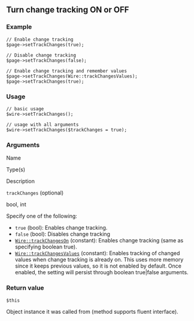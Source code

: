 Turn change tracking ON or OFF
------------------------------

### Example

    // Enable change tracking
    $page->setTrackChanges(true);
    
    // Disable change tracking
    $page->setTrackChanges(false);
    
    // Enable change tracking and remember values
    $page->setTrackChanges(Wire::trackChangesValues);
    $page->setTrackChanges(true);

### Usage

    // basic usage
    $wire->setTrackChanges();
    
    // usage with all arguments
    $wire->setTrackChanges($trackChanges = true);

### Arguments

Name

Type(s)

Description

`trackChanges` (optional)

bool, int

Specify one of the following:

*   `true` (bool): Enables change tracking.
*   `false` (bool): Disables change tracking
*   [`Wire::trackChangesOn`](/api/ref/wire/track-changes-on/) (constant): Enables change tracking (same as specifying boolean true).
*   [`Wire::trackChangesValues`](/api/ref/wire/track-changes-values/) (constant): Enables tracking of changed values when change tracking is already on. This uses more memory since it keeps previous values, so it is not enabled by default. Once enabled, the setting will persist through boolean true|false arguments.

### Return value

`$this`

Object instance it was called from (method supports fluent interface).

